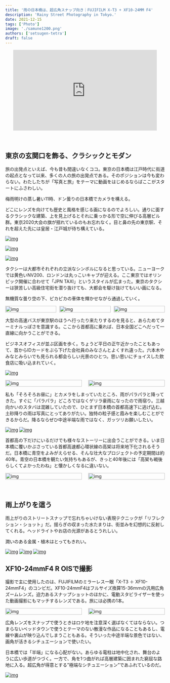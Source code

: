 ```yaml
---
title: '雨の日本橋は、超広角スナップ向き｜FUJIFILM X-T3 + XF10-24MM F4'
description: 'Rainy Street Photography in Tokyo.'
date: 2021-12-15
tags: ['Photo']
image: './samune1200.png'
authors: ['setsugen-tetra']
draft: false
---
```

<div style="display: flex; justify-content: center;">
        <iframe
          width="90%"
          height="auto"
          style="max-width: 1200px; aspect-ratio: 16/9; border: none;"
          src="https://www.youtube.com/embed/Vljmr9uvnFg"
          allow="accelerometer; autoplay; clipboard-write; encrypted-media; gyroscope; picture-in-picture"
          allowfullscreen
        ></iframe>
      </div>

　　

## 東京の玄関口を飾る、クラシックとモダン


旅の出発点といえば、今も昔も間違いなくココ。東京の日本橋は江戸時代に街道の起点となって以来、多くの人の旅の出発点である。そのポジションは今も変わらない。わたしたちが「写真と旅」をテーマに動画をはじめるならばここがスタートにふさわしい。

梅雨明けの蒸し暑い11時、ドン曇りの日本橋でカメラを構える。

どこにレンズを向けても歴史と風格を感じる画になるのでよろしい。通りに面するクラシックな建築、上を見上げるとそれに乗っかる形で空に伸びる高層ビル群。東京2020大会の旗が揺れているのもお忘れなく。目と鼻の先の東京駅、それを超えた先には皇居・江戸城が待ち構えている。

[![img](/images/blog/2021-12-15/DSCF0728_lighted-1.jpg)](/images/blog/2021-12-15/DSCF0728_lighted-1.jpg)

[![img](/images/blog/2021-12-15/DSCF0726_lighted.jpg)](/images/blog/2021-12-15/DSCF0726_lighted.jpg)

[![img](/images/blog/2021-12-15/DSCF0720_lighted-1-1080x1080.jpg)](/images/blog/2021-12-15/DSCF0720_lighted-1-1080x1080.jpg)

タクシーは大都市それぞれの立派なシンボルになると思っている。ニューヨークでは黄色いNV200、ロンドンは丸っこいキャブが迎える。ここ東京ではオリンピック開催に合わせて「JPN TAXI」というスタイルが広まった。東京のタクシーは狭苦しい高級住宅街を潜り抜けても、大都会を駆け抜けてもいい画になる。

無機質な曇り空の下、ピカピカの車体を輝かせながら通過していく。


<div style="display: flex; justify-content: space-between;">
  <div style="width: 32%;">
    <a href="/images/blog/2021-12-15/DSCF0798_lighted.jpg">
      <img src="/images/blog/2021-12-15/DSCF0798_lighted.jpg" alt="img" style="width: 100%;" />
    </a>
  </div>
  <div style="width: 32%;">
    <a href="/images/blog/2021-12-15/DSCF0719_lighted.jpg">
      <img src="/images/blog/2021-12-15/DSCF0719_lighted.jpg" alt="img" style="width: 100%;" />
    </a>
  </div>
  <div style="width: 32%;">
    <a href="/images/blog/2021-12-15/DSCF0736_lighted.jpg">
      <img src="/images/blog/2021-12-15/DSCF0736_lighted.jpg" alt="img" style="width: 100%;" />
    </a>
  </div>
</div>



大型の高速バスが東京駅のほうへ行ったり来たりするのを見ると、あらためてターミナルっぽさを意識する。ここから首都高に乗れば、日本全国どこへだって一直線に向かうことができる。

ビジネスオフィスが並ぶ区画を歩く。ちょうど平日の正午近かったこともあって、首からIDカードをぶら下げた会社員のみなさんとよくすれ違った。六本木やみなとみらいでも見られる都会らしい光景のひとつ。思い思いにチョイスした飲食店に吸い込まれていく。

[![img](/images/blog/2021-12-15/DSCF0816_lighted.jpg)](/images/blog/2021-12-15/DSCF0816_lighted.jpg)


<div style="width: 100%; margin: 0 auto; display: flex; justify-content: space-between;">
  <div style="width: 48%;">
    <a href="/images/blog/2021-12-15/DSCF0755_lighted-2-768x768.jpg">
      <img src="/images/blog/2021-12-15/DSCF0755_lighted-2-768x768.jpg" alt="img" style="width: 100%;" />
    </a>
  </div>
  <div style="width: 48%;">
    <a href="/images/blog/2021-12-15/DSCF0725_lighted-768x768.jpg">
      <img src="/images/blog/2021-12-15/DSCF0725_lighted-768x768.jpg" alt="img" style="width: 100%;" />
    </a>
  </div>
</div>


私も「そろそろお昼に」とカメラをしまっていたところ、雨がパラパラと降ってきた。すぐに「パラパラ」どころではなくゲリラ豪雨になったので雨宿り。三越向かいのスタバは混雑していたので、ひとまず日本橋の首都高速下に逃げ込む。
土砂降りの雨は写真にとってありがたい。独特の粒子感と霞みを楽しむことができるからだ。降るならぜひ中途半端な雨ではなく、ガッツリお願いしたい。

[![img](/images/blog/2021-12-15/DSC02757_lighted.jpg)](/images/blog/2021-12-15/DSC02757_lighted.jpg)
[![img](/images/blog/2021-12-15/DSC02729_lighted.jpg)](/images/blog/2021-12-15/DSC02729_lighted.jpg)


首都高の下だけにいるだけでも様々なストーリーに出会うことができる。いま日本橋に覆いかぶさっている首都高速都心環状線の高架は将来地下化されるそうだ。日本橋に青空をよみがえらせる、そんな壮大なプロジェクトの予定期間は約40年。青空の日本橋を観たい気持ちもあるが、きっと40年後には「高架も戦後らしくてよかったわね」と懐かしくなるに違いない。

<div style="width: 100%; margin: 0 auto; display: flex; justify-content: space-between;">
  <div style="width: 48%;">
    <a href="/images/blog/2021-12-15/DSC02742_lighted-853x1280.jpg">
      <img src="/images/blog/2021-12-15/DSC02742_lighted-853x1280.jpg" alt="img" style="width: 100%;" />
    </a>
  </div>
  <div style="width: 48%;">
    <a href="/images/blog/2021-12-15/DSC02782_lighted-853x1280.jpg">
      <img src="/images/blog/2021-12-15/DSC02782_lighted-853x1280.jpg" alt="img" style="width: 100%;" />
    </a>
  </div>
</div>

　
## 雨上がりを這う

雨上がりのストリートスナップで忘れちゃいけない表現テクニックが「リフレクション・ショット」だ。揺らぎの収まった水たまりは、街並みを幻想的に反射してくれる。ヘッドライトやお店の光源があるとうれしい。

潤いのある金属・植木はとってもきれい。

[![img](/images/blog/2021-12-15/DSCF0855_lighted_edited34_edited.webp)](/images/blog/2021-12-15/DSCF0855_lighted_edited34_edited.webp)
[![img](/images/blog/2021-12-15/DSCF0872_lighted.jpg)](/images/blog/2021-12-15/DSCF0872_lighted.jpg)
[![img](/images/blog/2021-12-15/DSC02785_lighted-1.jpg)](/images/blog/2021-12-15/DSC02729_lighted.jpg)


## XF10-24mmF4 R OISで撮影

撮影で主に使用したのは、FUJIFILMのミラーレス一眼「X-T3 ＋ XF10-24mmF4」のコンビだ。XF10-24mmF4はフルサイズ換算15-36ｍｍの汎用広角ズームレンズ。迫力あるスナップショットのほかに、電動スタビライザーを使った動画撮影にもマッチするレンズである。旅には必携の1本。

<div style="width: 100%; margin: 0 auto; display: flex; justify-content: space-between;">
  <div style="width: 48%;">
    <a href="/images/blog/2021-12-15/DSCH3214-1-768x512.jpg">
      <img src="/images/blog/2021-12-15/DSCH3214-1-768x512.jpg" alt="img" style="width: 100%;" />
    </a>
  </div>
  <div style="width: 48%;">
    <a href="/images/blog/2021-12-15/DSCH3221-3.jpg">
      <img src="/images/blog/2021-12-15/DSCH3221-3.jpg" alt="img" style="width: 100%;" />
    </a>
  </div>
</div>

広角レンズをスナップで使うときはロケ地を注意深く選ばなくてはならない。つまらないベッドタウンで使うとテーマのない散漫な作品になることもあるし、電線や裏山が映り込んでしまうこともある。そういった中途半端な景色ではない、画角が活きるシチュエーションで使いたい。

日本橋では「半端」になる心配がない。あらゆる電柱は地中化され、舞台のように広い歩道がつづく。一方で、角を1つ曲がれば高層建築に囲まれた窮屈な路地に入る。超広角が得意とする”極端なシチュエーション”であふれているのだ。

[![img](/images/blog/2021-12-15/DSCF0762_lighted.jpg)](/images/blog/2021-12-15/DSCF0762_lighted.jpg)
